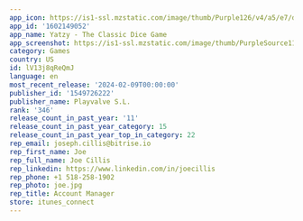 ```yaml
---
app_icon: https://is1-ssl.mzstatic.com/image/thumb/Purple126/v4/a5/e7/d5/a5e7d5ee-2ba7-f8e2-2b77-2fea2105dc96/AppIcon-0-0-1x_U007emarketing-0-7-0-85-220.png/1024x1024bb.png
app_id: '1602149052'
app_name: Yatzy - The Classic Dice Game
app_screenshot: https://is1-ssl.mzstatic.com/image/thumb/PurpleSource116/v4/e8/42/2d/e8422d90-b94d-0f0f-4c37-2c521d760d92/c363be43-23c7-4ed5-9ea3-6b28809e28b1_EN_Screen_1_1242x2688px-1.jpg/1242x2688bb.png
category: Games
country: US
id: lV13j8qReQmJ
language: en
most_recent_release: '2024-02-09T00:00:00'
publisher_id: '1549726222'
publisher_name: Playvalve S.L.
rank: '346'
release_count_in_past_year: '11'
release_count_in_past_year_category: 15
release_count_in_past_year_top_in_category: 22
rep_email: joseph.cillis@bitrise.io
rep_first_name: Joe
rep_full_name: Joe Cillis
rep_linkedin: https://www.linkedin.com/in/joecillis
rep_phone: +1 518-258-1902
rep_photo: joe.jpg
rep_title: Account Manager
store: itunes_connect
---
```

